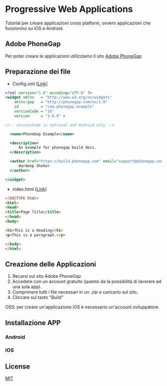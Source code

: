 # Progressive Web Applications

Tutorial per creare applicazioni cross platform, ovvero applicazioni che funzionino su iOS e Android. 

## Adobe PhoneGap

Per poter creare le applicazioni utilizziamo il sito [Adobe PhoneGap](https://build.phonegap.com)

## Preparazione dei file

- Config.xml [[Link]](http://docs.phonegap.com/phonegap-build/configuring/#example)

```xml
<?xml version="1.0" encoding="UTF-8" ?>
<widget xmlns   = "http://www.w3.org/ns/widgets"
    xmlns:gap   = "http://phonegap.com/ns/1.0"
    id          = "com.phonegap.example"
    versionCode = "10"
    version     = "1.0.0" >

<!-- versionCode is optional and Android only -->

  <name>PhoneGap Example</name>

  <description>
      An example for phonegap build docs.
  </description>

  <author href="https://build.phonegap.com" email="support@phonegap.com">
      Hardeep Shoker
  </author>

</widget>
```

- index.html [[Link]](https://www.w3schools.com/html/)

```html
<!DOCTYPE html>
<html>
<head>
<title>Page Title</title>
</head>
<body>

<h1>This is a Heading</h1>
<p>This is a paragraph.</p>

</body>
</html>
```

## Creazione delle Applicazioni

1. Recarsi sul sito Adobe PhoneGap
2. Accedere con un account gratuito (questo da la possibilità di lavorare ad una sola app).
3. Comprimere tutti i file necessari in un .zip e caricarlo sul sito.
4. Cliccare sul tasto "Build"

OSS: per creare un'applicazione iOS è necessario un'account sviluppatore.

## Installazione APP

### Android

### iOS

## License
[MIT](https://choosealicense.com/licenses/mit/)
